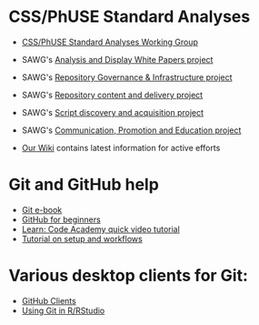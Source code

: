 # CSS/PhUSE Standard Analyses

* [CSS/PhUSE Standard Analyses Working Group](http://www.phusewiki.org/wiki/index.php?title=Standard_Scripts)
* SAWG's [Analysis and Display White Papers project](http://www.phusewiki.org/wiki/index.php?title=WG5_Project_08)
* SAWG's [Repository Governance & Infrastructure project](http://www.phusewiki.org/wiki/index.php?title=WG5_Project_03)
* SAWG's [Repository content and delivery project](http://www.phusewiki.org/wiki/index.php?title=WG5_Project_02)
* SAWG's [Script discovery and acquisition project](http://www.phusewiki.org/wiki/index.php?title=WG5_Project_07)
* SAWG's [Communication, Promotion and Education project](http://www.phusewiki.org/wiki/index.php?title=WG5_Project_07)

* [Our Wiki](https://github.com/phuse-org/phuse-scripts/wiki) contains latest information for active efforts


# Git and GitHub help

* [Git e-book](http://www.git-scm.com/book/en/v2)
* [GitHub for beginners](http://sixrevisions.com/resources/git-tutorials-beginners/)
* [Learn: Code Academy quick video tutorial](https://www.youtube.com/watch?v=0fKg7e37bQE)
* [Tutorial on setup and workflows](https://www.atlassian.com/git/tutorials/setting-up-a-repository)

# Various desktop clients for Git:
* [GitHub Clients](https://help.github.com/articles/set-up-git/)
* [Using Git in R/RStudio](https://support.rstudio.com/hc/en-us/articles/200532077-Version-Control-with-Git-and-SVN)
